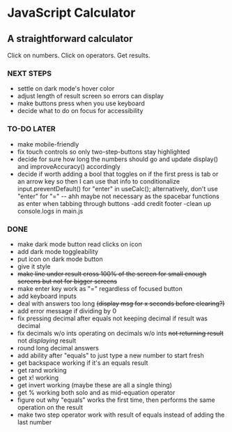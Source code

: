 # JavaScript Calculator
## A straightforward calculator

Click on numbers.  Click on operators.  Get results.

### NEXT STEPS
- settle on dark mode's hover color
- adjust length of result screen so errors can display
- make buttons press when you use keyboard
- decide what to do on focus for accessibility

### TO-DO LATER
- make mobile-friendly
- fix touch controls so only two-step-buttons stay highlighted
- decide for sure how long the numbers should go and update display() and improveAccuracy() accordingly
- decide if worth adding a bool that toggles on if the first press is tab or an arrow key so then I can use that info to conditionalize input.preventDefault() for "enter" in useCalc(); alternatively, don't use "enter" for "=" -- ahh maybe not necessary as the spacebar functions as enter when tabbing through buttons
-add credit footer
-clean up console.logs in main.js

### DONE
- make dark mode button read clicks on icon
- add dark mode toggleability
- put icon on dark mode button
- give it style
- ~~make line under result cross 100% of the screen for small enough screens but not for bigger screens~~
- make enter key work as "=" regardless of focused button
- add keyboard inputs
- deal with answers too long ~~(display msg for x seconds before clearing?)~~
- add error message if dividing by 0
- fix pressing decimal after equals not keeping decimal if result was decimal
- fix decimals w/o ints operating on decimals w/o ints ~~not returning result~~ not _displaying_ result
- round long decimal answers
- add ability after "equals" to just type a new number to start fresh
- get backspace working if it's an equals result
- get rand working
- get x! working
- get invert working (maybe these are all a single thing)
- get % working both solo and as mid-equation operator
- figure out why "equals" works the first time, then performs the same operation on the result
- make two step operator work with result of equals instead of adding the last number